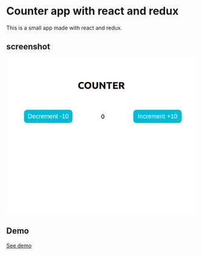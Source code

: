 # Counter app with react and redux

This is a small app made with react and redux.

 ## screenshot
 <img src="captura.png" alt="Captura del proyecto"/>


 ## Demo 
 [See demo](https://ronald3012.github.io/react-redux-counter/)
